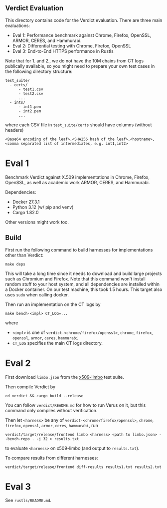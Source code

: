 Verdict Evaluation
---

This directory contains code for the Verdict evaluation.
There are three main evaluations:
- Eval 1: Performance benchmark against Chrome, Firefox, OpenSSL, ARMOR, CERES, and Hammurabi.
- Eval 2: Differential testing with Chrome, Firefox, OpenSSL
- Eval 3: End-to-End HTTPS performance in Rustls

Note that for 1. and 2., we do not have the 10M chains from CT logs publically available,
so you might need to prepare your own test cases in the following directory structure:
```
test_suite/
  - certs/
      - test1.csv
      - test2.csv
      ...
  - ints/
      - int1.pem
      - int2.pem
      ...
```
where each CSV file in `test_suite/certs` should have columns (without headers)
```
<Base64 encoding of the leaf>,<SHA256 hash of the leaf>,<hostname>,<comma separated list of intermediates, e.g. int1,int2>
```

# Eval 1

Benchmark Verdict against X.509 implementations in Chrome, Firefox, OpenSSL,
as well as academic work ARMOR, CERES, and Hammurabi.

Dependencies:
- Docker 27.3.1
- Python 3.12 (w/ pip and venv)
- Cargo 1.82.0

Other versions might work too.

## Build

First run the following command to build harnesses for implementations other than Verdict:
```
make deps
```
This will take a long time since it needs to download and build large projects such as Chromium and Firefox.
Note that this command won't install random stuff to your host system, and all dependencies are installed within a Docker container.
On our test machine, this took 1.5 hours.
This target also uses `sudo` when calling docker.

Then run an implementation on the CT logs by
```
make bench-<impl> CT_LOG=...
```
where
- `<impl>` is one of `verdict-<chrome/firefox/openssl>`, `chrome`, `firefox`, `openssl`, `armor`, `ceres`, `hammurabi`
- `CT_LOG` specifies the main CT logs directory.

# Eval 2

First download `limbo.json` from the [x509-limbo](https://github.com/C2SP/x509-limbo) test suite.

Then compile Verdict by
```
cd verdict && cargo build --release
```
You can follow `verdict/README.md` for how to run Verus on it, but this command only compiles without verification.

Then let `<harness>` be any of `verdict-<chrome/firefox/openssl>`, `chrome`, `firefox`, `openssl`, `armor`, `ceres`, `hammurabi`, run
```
verdict/target/release/frontend limbo <harness> <path to limbo.json> --bench-repo . -j 32 > results.txt
```
to evaluate `<harness>` on x509-limbo (and output to `results.txt`).

To compare results from different harnesses:
```
verdict/target/release/frontend diff-results results1.txt results2.txt
```

# Eval 3

See `rustls/README.md`.
